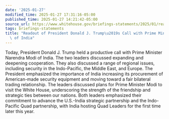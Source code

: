 ```yaml
---
date: '2025-01-27'
modified_time: 2025-01-27 17:31:16-05:00
published_time: 2025-01-27 14:21:42-05:00
source_url: https://www.whitehouse.gov/briefings-statements/2025/01/readout-of-president-donald-j-trumps-call-with-prime-minister-modi-of-india/
tags: briefings-statements
title: "Readout of President Donald J. Trump\u2019s Call with Prime Minister Modi\
  \ of India"
---
```

 
Today, President Donald J. Trump held a productive call with Prime
Minister Narendra Modi of India. The two leaders discussed expanding and
deepening cooperation. They also discussed a range of regional issues,
including security in the Indo-Pacific, the Middle East, and Europe. The
President emphasized the importance of India increasing its procurement
of American-made security equipment and moving toward a fair bilateral
trading relationship. The leaders discussed plans for Prime Minister
Modi to visit the White House, underscoring the strength of the
friendship and strategic ties between our nations. Both leaders
emphasized their commitment to advance the U.S.-India strategic
partnership and the Indo-Pacific Quad partnership, with India hosting
Quad Leaders for the first time later this year. 
